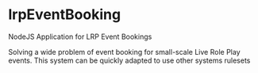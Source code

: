 # lrpEventBooking
NodeJS Application for LRP Event Bookings

Solving a wide problem of event booking for small-scale Live Role Play events. This system can be quickly adapted to use other systems rulesets
